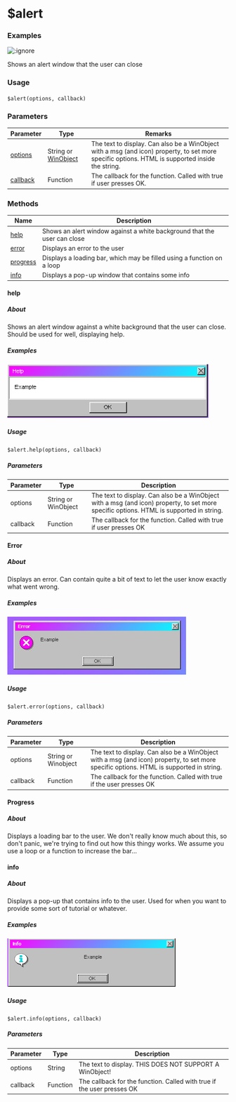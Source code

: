# $alert

### Examples

![](assets/alert.png ':ignore')

Shows an alert window that the user can close

### Usage

`$alert(options, callback)`

### Parameters

| Parameter                      | Type                                                                                                                 | Remarks                                                                                                                                         |
| ------------------------------ | -------------------------------------------------------------------------------------------------------------------- | ----------------------------------------------------------------------------------------------------------------------------------------------- |
| [options](#)    | String or [WinObject](https://github.com/its-pablo/windows93-docs/blob/main/dialog/alert/broken-reference/README) | The text to display. Can also be a WinObject with a msg (and icon) property, to set more specific options. HTML is supported inside the string. |
| [callback](params/callback) | Function                                                                                                             | The callback for the function. Called with true if user presses OK.                                                                             |

### Methods

| Name                  | Description                                                              |
|-----------------------|--------------------------------------------------------------------------|
| [help](#help)         | Shows an alert window against a white background that the user can close |
| [error](#error)       | Displays an error to the user                                            |
| [progress](#progress) | Displays a loading bar, which may be filled using a function on a loop   |
| [info](#info)         | Displays a pop-up window that contains some info                         |

#### help
##### About
Shows an alert window against a white background that the user can close. Should be used for well, displaying help.
##### Examples

![](/docs/assets/alertHelp.png ':ignore')

##### Usage

`$alert.help(options, callback)`

##### Parameters
| Parameter | Type                | Description                                                                                                                             |
| --------- | ------------------- | --------------------------------------------------------------------------------------------------------------------------------------- |
| options   | String or WinObject | The text to display. Can also be a WinObject with a msg (and icon) property, to set more specific options. HTML is supported in string. |
| callback  | Function            | The callback for the function. Called with true if user presses OK                                                                      |


#### Error
##### About
Displays an error. Can contain quite a bit of text to let the user know exactly what went wrong.

##### Examples

![](/docs/assets/alertError.jpg ':ignore')

##### Usage

`$alert.error(options, callback)`

##### Parameters
| Parameter | Type                | Description                                                                                                                             |
|-----------|---------------------|-----------------------------------------------------------------------------------------------------------------------------------------|
| options   | String or Winobject | The text to display. Can also be a WinObject with a msg (and icon) property, to set more specific options. HTML is supported in string. |
| callback  | Function            | The callback for the function. Called with true if the user presses OK                                                                  |


#### Progress
##### About
Displays a loading bar to the user. We don't really know much about this, so don't panic, we're trying to find out how this thingy works. We assume you use a loop or a function to increase the bar...



#### info
##### About
Displays a pop-up that contains info to the user. Used for when you want to provide some sort of tutorial or whatever.
##### Examples

![](/docs/assets/alertInfo.png ':ignore')

##### Usage

`$alert.info(options, callback)`

##### Parameters
| Parameter | Type     | Description                                                            |
|-----------|----------|------------------------------------------------------------------------|
| options   | String   | The text to display. THIS DOES NOT SUPPORT A WinObject!                |
| callback  | Function | The callback for the function. Called with true if the user presses OK |